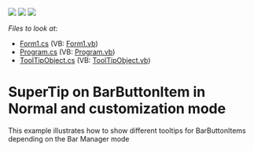 <!-- default badges list -->
![](https://img.shields.io/endpoint?url=https://codecentral.devexpress.com/api/v1/VersionRange/128618002/13.1.4%2B)
[![](https://img.shields.io/badge/Open_in_DevExpress_Support_Center-FF7200?style=flat-square&logo=DevExpress&logoColor=white)](https://supportcenter.devexpress.com/ticket/details/E4373)
[![](https://img.shields.io/badge/📖_How_to_use_DevExpress_Examples-e9f6fc?style=flat-square)](https://docs.devexpress.com/GeneralInformation/403183)
<!-- default badges end -->
<!-- default file list -->
*Files to look at*:

* [Form1.cs](./CS/WindowsApplication103/Form1.cs) (VB: [Form1.vb](./VB/WindowsApplication103/Form1.vb))
* [Program.cs](./CS/WindowsApplication103/Program.cs) (VB: [Program.vb](./VB/WindowsApplication103/Program.vb))
* [ToolTipObject.cs](./CS/WindowsApplication103/ToolTipObject.cs) (VB: [ToolTipObject.vb](./VB/WindowsApplication103/ToolTipObject.vb))
<!-- default file list end -->
# SuperTip on BarButtonItem in Normal and customization mode


<p>This example illustrates how to show different tooltips for BarButtonItems depending on the Bar Manager mode</p>

<br/>


